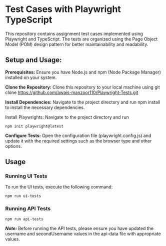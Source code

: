 #  Test Cases with Playwright TypeScript

This repository contains assignment test cases implemented using Playwright and TypeScript. The tests are organized using the Page Object Model (POM) design pattern for better maintainability and readability.

## Setup and Usage:

**Prerequisites:** Ensure you have Node.js and npm (Node Package Manager) installed on your system.

**Clone the Repository:** Clone this repository to your local machine using git clone https://github.com/awais-manzoor110/Playwright-Tests.git

**Install Dependencies:** Navigate to the project directory and run npm install to install the necessary dependencies.

Install Playwrights: Navigate to the project directory and run

    npm init playwright@latest

**Configure Tests:** Open the configuration file (playwright.config.js) and update it with the required settings such as the browser type and other options.

## Usage

### Running UI Tests

To run the UI tests, execute the following command:

    npm run ui-tests

### Running API Tests

    npm run api-tests

**_Note:_** Before running the API tests, please ensure you have updated the username and secondUsername values in the api-data file with appropriate values.
